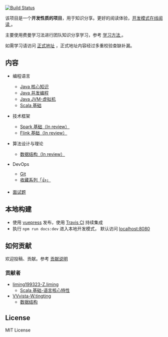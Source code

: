 [![Build Status](https://travis-ci.org/GourdErwa/review-notes-dev.svg?branch=master)](https://travis-ci.org/GourdErwa/review-notes-dev)

该项目是一个**开发性质的项目**，用于知识分享。更好的阅读体验，[开发模式在线阅读 ](http://dev.review-notes.top/)。  

主要使用费曼学习法进行团队知识分享学习，参考 [学习方法 ](/about/学习方法.md)。 

如需学习请访问 [正式地址](http://review-notes.top/) ，正式地址内容经过多重校验查缺补漏。

## 内容
- 编程语言
    * [Java 核心知识 ](/language/java-core/)
    * [Java 并发编程](/language/java-concurrency/)
    * [Java JVM-虚拟机](/language/java-jvm/)
    * [Scala 基础](/language/scala-basis/)

- 技术框架
    * [Spark 基础（In review） ](/framework/spark-basis/)
    * [Flink 基础（In review） ](/framework/flink-basis/)

- 算法设计与理论
    * [数据结构（In review） ](/algorithm/data-structures/)

- DevOps
    * [Git](/devops/git)
    * [收藏系列「:+1:」 ](/devops/dev-tools)

- [面试题](/interview/)

## 本地构建
- 使用 [vuepress](https://vuepress.vuejs.org/) 发布，使用 [Travis CI](https://travis-ci.org/GourdErwa/review-notes-dev) 持续集成
- 执行 `npm run docs:dev` 进入本地开发模式， 默认访问 [localhost:8080](http://localhost:8080/ )

## 如何贡献
欢迎投稿、贡献。参考 [贡献说明 ](/about/贡献说明.md)

### 贡献者
- [liming199323-Z.liming](https://github.com/liming199323)
  * [Scala 基础-语言核心特性 ](/language/scala-basis/)
- [VVvista-W.tingting](https://github.com/VVvista) 
  * [数据结构 ](/algorithm/data-structures/)
## License
MIT License


